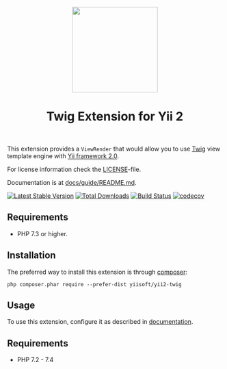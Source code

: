 <p align="center">
    <a href="https://twig.symfony.com/" target="_blank">
        <img src="https://twig.symfony.com/images/twig-logo.png" height="200px">
    </a>
    <h1 align="center">Twig Extension for Yii 2</h1>
    <br>
</p>

This extension provides a `ViewRender` that would allow you to use [Twig](http://twig.symfony.com/) view template engine
with [Yii framework 2.0](http://www.yiiframework.com).

For license information check the [LICENSE](LICENSE.md)-file.

Documentation is at [docs/guide/README.md](docs/guide/README.md).

[![Latest Stable Version](https://poser.pugx.org/yiisoft/yii2-twig/v/stable.png)](https://packagist.org/packages/yiisoft/yii2-twig)
[![Total Downloads](https://poser.pugx.org/yiisoft/yii2-twig/downloads.png)](https://packagist.org/packages/yiisoft/yii2-twig)
[![Build Status](https://github.com/yiisoft/yii2-twig/workflows/build/badge.svg)](https://github.com/yiisoft/yii2-twig/actions)
[![codecov](https://codecov.io/gh/yiisoft/yii2-twig/graph/badge.svg?token=9NTxihROa6)](https://codecov.io/gh/yiisoft/yii2-twig)

Requirements
------------

- PHP 7.3 or higher.

Installation
------------

The preferred way to install this extension is through [composer](http://getcomposer.org/download/):

```
php composer.phar require --prefer-dist yiisoft/yii2-twig
```

Usage
-----

To use this extension, configure it as described in [documentation](docs/guide/installation.md#configuring-application).

Requirements
------------

* PHP 7.2 - 7.4
